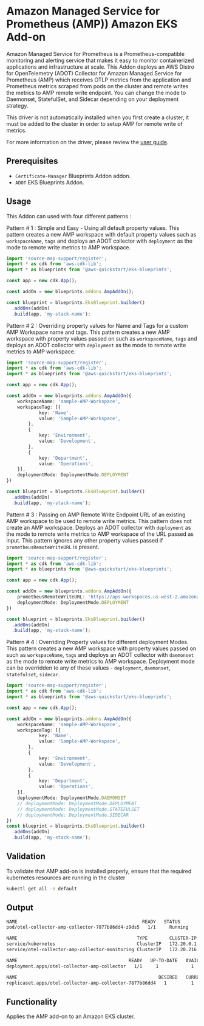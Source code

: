 # Amazon Managed Service for Prometheus (AMP)) Amazon EKS Add-on

Amazon Managed Service for Prometheus is a Prometheus-compatible monitoring and alerting service that makes it easy to monitor containerized applications and infrastructure at scale. This Addon deploys an AWS Distro for OpenTelemetry (ADOT) Collector for Amazon Managed Service for Prometheus (AMP) which receives OTLP metrics from the application and Prometheus metrics scraped from pods on the cluster and remote writes the metrics to AMP remote write endpoint. You can change the mode to Daemonset, StatefulSet, and Sidecar depending on your deployment strategy.

This driver is not automatically installed when you first create a cluster, it must be added to the cluster in order to setup AMP for remote write of metrics.

For more information on the driver, please review the [user guide](https://docs.aws.amazon.com/eks/latest/userguide/opentelemetry.html).

## Prerequisites
- `Certificate-Manager` Blueprints Addon addon.
- `ADOT` EKS Blueprints Addon.

## Usage

This Addon can used with four different patterns :

Pattern # 1 : Simple and Easy - Using all default property values. This pattern creates a new AMP workspace with default property values such as `workspaceName`, `tags` and deploys an ADOT collector with `deployment` as the mode to remote write metrics to AMP workspace.

```typescript
import 'source-map-support/register';
import * as cdk from 'aws-cdk-lib';
import * as blueprints from '@aws-quickstart/eks-blueprints';

const app = new cdk.App();

const addOn = new blueprints.addons.AmpAddOn();

const blueprint = blueprints.EksBlueprint.builder()
  .addOns(addOn)
  .build(app, 'my-stack-name');
```

Pattern # 2 : Overriding property values for Name and Tags for a custom AMP Workspace name and tags. This pattern creates a new AMP workspace with property values passed on such as `workspaceName`, `tags` and deploys an ADOT collector with `deployment` as the mode to remote write metrics to AMP workspace.

```typescript
import 'source-map-support/register';
import * as cdk from 'aws-cdk-lib';
import * as blueprints from '@aws-quickstart/eks-blueprints';

const app = new cdk.App();

const addOn = new blueprints.addons.AmpAddOn({
    workspaceName: 'sample-AMP-Workspace',
    workspaceTag: [{
            key: 'Name',
            value: 'Sample-AMP-Workspace',
        },
        {
            key: 'Environment',
            value: 'Development',
        },
        {
            key: 'Department',
            value: 'Operations',
    }],
    deploymentMode: DeploymentMode.DEPLOYMENT
})

const blueprint = blueprints.EksBlueprint.builder()
  .addOns(addOn)
  .build(app, 'my-stack-name');
```
Pattern # 3 : Passing on AMP Remote Write Endpoint URL of an existing AMP workspace to be used to remote write metrics. This pattern does not create an AMP workspace. Deploys an ADOT collector with `deployment` as the mode to remote write metrics to AMP workspace of the URL passed as input. This pattern ignores any other property values passed if `prometheusRemoteWriteURL` is present.

```typescript
import 'source-map-support/register';
import * as cdk from 'aws-cdk-lib';
import * as blueprints from '@aws-quickstart/eks-blueprints';

const app = new cdk.App();

const addOn = new blueprints.addons.AmpAddOn({
    prometheusRemoteWriteURL: 'https://aps-workspaces.us-west-2.amazonaws.com/workspaces/ws-e859f589-7eed-43c1-a82b-58f44119f17d/api/v1/remote_write',
    deploymentMode: DeploymentMode.DEPLOYMENT
})

const blueprint = blueprints.EksBlueprint.builder()
  .addOns(addOn)
  .build(app, 'my-stack-name');
```

Pattern # 4 : Overriding Property values for different deployment Modes. This pattern creates a new AMP workspace with property values passed on such as `workspaceName`, `tags` and deploys an ADOT collector with `daemonset` as the mode to remote write metrics to AMP workspace. Deployment mode can be overridden to any of these values - `deployment`, `daemonset`, `statefulset`, `sidecar`.

```typescript
import 'source-map-support/register';
import * as cdk from 'aws-cdk-lib';
import * as blueprints from '@aws-quickstart/eks-blueprints';

const app = new cdk.App();

const addOn = new blueprints.addons.AmpAddOn({
    workspaceName: 'sample-AMP-Workspace',
    workspaceTag: [{
            key: 'Name',
            value: 'Sample-AMP-Workspace',
        },
        {
            key: 'Environment',
            value: 'Development',
        },
        {
            key: 'Department',
            value: 'Operations',
    }],
    deploymentMode: DeploymentMode.DAEMONSET
    // deploymentMode: DeploymentMode.DEPLOYMENT
    // deploymentMode: DeploymentMode.STATEFULSET
    // deploymentMode: DeploymentMode.SIDECAR
})
const blueprint = blueprints.EksBlueprint.builder()
  .addOns(addOn)
  .build(app, 'my-stack-name');
```

## Validation

To validate that AMP add-on is installed properly, ensure that the required kubernetes resources are running in the cluster

```bash
kubectl get all -n default
```

## Output
```bash
NAME                                              READY   STATUS        RESTARTS   AGE
pod/otel-collector-amp-collector-7877b86dd4-z9ds5   1/1     Running       0          31m

NAME                                            TYPE        CLUSTER-IP       EXTERNAL-IP   PORT(S)    AGE
service/kubernetes                              ClusterIP   172.20.0.1       <none>        443/TCP    4h35m
service/otel-collector-amp-collector-monitoring ClusterIP   172.20.216.242   <none>        8888/TCP   31m

NAME                                         READY   UP-TO-DATE   AVAILABLE   AGE
deployment.apps/otel-collector-amp-collector   1/1     1            1           31m

NAME                                                    DESIRED   CURRENT   READY   AGE
replicaset.apps/otel-collector-amp-collector-7877b86dd4   1         1         1       31m
```
 

## Functionality

Applies the AMP add-on to an Amazon EKS cluster. 